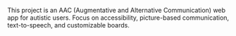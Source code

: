 <!-- Use this file to provide workspace-specific custom instructions to Copilot. For more details, visit https://code.visualstudio.com/docs/copilot/copilot-customization#_use-a-githubcopilotinstructionsmd-file -->

This project is an AAC (Augmentative and Alternative Communication) web app for autistic users. Focus on accessibility, picture-based communication, text-to-speech, and customizable boards.
